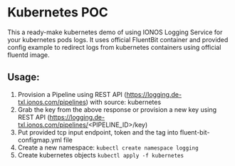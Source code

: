 # Kubernetes POC
This a ready-make kubernetes demo of using IONOS Logging Service for your kubernetes pods logs. It uses official FluentBit container and provided config example to redirect logs from kubernetes containers using official fluentd image.
## Usage:
1. Provision a Pipeline using REST API (https://logging.de-txl.ionos.com/pipelines) with source: kubernetes
2. Grab the key from the above response or provision a new key using REST API (https://logging.de-txl.ionos.com/pipelines/<PIPELINE_ID>/key)
3. Put provided tcp input endpoint, token and the tag into fluent-bit-configmap.yml file
4. Create a new namespace: `kubectl create namespace logging`
5. Create kubernetes objects `kubectl apply -f kubernetes`
